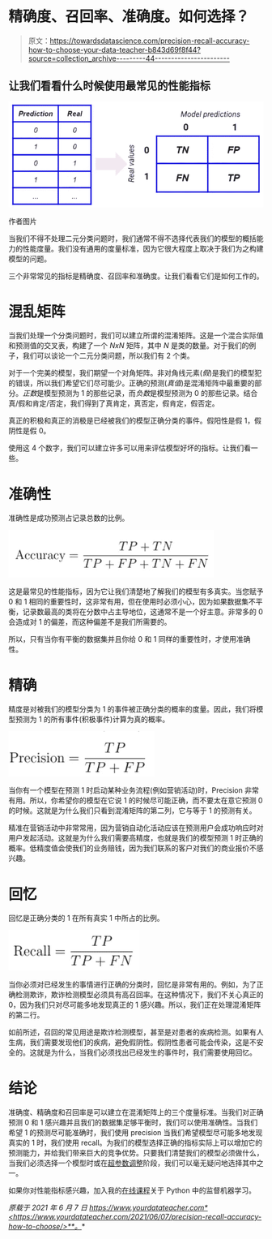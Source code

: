 # 精确度、召回率、准确度。如何选择？

> 原文：<https://towardsdatascience.com/precision-recall-accuracy-how-to-choose-your-data-teacher-b843d69f8f44?source=collection_archive---------44----------------------->

## 让我们看看什么时候使用最常见的性能指标

![](img/0d9ec3f7bf116e6bd6eddc78db8d8d93.png)

作者图片

当我们不得不处理二元分类问题时，我们通常不得不选择代表我们的模型的概括能力的性能度量。我们没有通用的度量标准，因为它很大程度上取决于我们为之构建模型的问题。

三个非常常见的指标是精确度、召回率和准确度。让我们看看它们是如何工作的。

# 混乱矩阵

当我们处理一个分类问题时，我们可以建立所谓的混淆矩阵。这是一个混合实际值和预测值的交叉表，构建了一个 *NxN* 矩阵，其中 *N* 是类的数量。对于我们的例子，我们可以谈论一个二元分类问题，所以我们有 2 个类。

对于一个完美的模型，我们期望一个对角矩阵。非对角线元素(*假*)是我们的模型犯的错误，所以我们希望它们尽可能少。正确的预测(*真值*)是混淆矩阵中最重要的部分。*正数*是模型预测为 1 的那些记录，而*负数*是模型预测为 0 的那些记录。结合真/假和肯定/否定，我们得到了真肯定，真否定，假肯定，假否定。

真正的积极和真正的消极是已经被我们的模型正确分类的事件。假阳性是假 1，假阴性是假 0。

使用这 4 个数字，我们可以建立许多可以用来评估模型好坏的指标。让我们看一些。

# 准确性

准确性是成功预测占记录总数的比例。

![](img/a68ba3629333731060b76d47e4c9a858.png)

这是最常见的性能指标，因为它让我们清楚地了解我们的模型有多真实。当您赋予 0 和 1 相同的重要性时，这非常有用，但在使用时必须小心，因为如果数据集不平衡，记录数最高的类将在分数中占主导地位，这通常不是一个好主意。非常多的 0 会造成对 1 的偏差，而这种偏差不是我们所需要的。

所以，只有当你有平衡的数据集并且你给 0 和 1 同样的重要性时，才使用准确性。

# 精确

精度是对被我们的模型分类为 1 的事件被正确分类的概率的度量。因此，我们将模型预测为 1 的所有事件(积极事件)计算为真的概率。

![](img/b281073c26ce4532f6c2621b33d407ac.png)

当你有一个模型在预测 1 时启动某种业务流程(例如营销活动)时，Precision 非常有用。所以，你希望你的模型在它说 1 的时候尽可能正确，而不要太在意它预测 0 的时候。这就是为什么我们只看到混淆矩阵的第二列，它与等于 1 的预测有关。

精准在营销活动中非常常用，因为营销自动化活动应该在预测用户会成功响应时对用户发起活动。这就是为什么我们需要高精度，也就是我们的模型预测 1 时正确的概率。低精度值会使我们的业务赔钱，因为我们联系的客户对我们的商业报价不感兴趣。

# 回忆

回忆是正确分类的 1 在所有真实 1 中所占的比例。

![](img/968420b18abc18dd6ac492d14daaface.png)

当你必须对已经发生的事情进行正确的分类时，回忆是非常有用的。例如，为了正确检测欺诈，欺诈检测模型必须具有高召回率。在这种情况下，我们不关心真正的 0，因为我们只对尽可能多地发现真正的 1 感兴趣。所以，我们正在处理混淆矩阵的第二行。

如前所述，召回的常见用途是欺诈检测模型，甚至是对患者的疾病检测。如果有人生病，我们需要发现他们的疾病，避免假阴性。假阴性患者可能会传染，这是不安全的。这就是为什么，当我们必须找出已经发生的事件时，我们需要使用回忆。

# 结论

准确度、精确度和召回率是可以建立在混淆矩阵上的三个度量标准。当我们对正确预测 0 和 1 感兴趣并且我们的数据集足够平衡时，我们可以使用准确性。当我们希望 1 的预测尽可能准确时，我们使用 precision 当我们希望模型尽可能多地发现真实的 1 时，我们使用 recall。为我们的模型选择正确的指标实际上可以增加它的预测能力，并给我们带来巨大的竞争优势。只要我们清楚我们的模型必须做什么，当我们必须选择一个模型时或在[超参数调整](https://www.yourdatateacher.com/2021/05/19/hyperparameter-tuning-grid-search-and-random-search/)阶段，我们可以毫无疑问地选择其中之一。

如果你对性能指标感兴趣，加入我的[在线课程](https://yourdatateacher.teachable.com/p/supervised-machine-learning-with-python)关于 Python 中的监督机器学习。

*原载于 2021 年 6 月 7 日 https://www.yourdatateacher.com*<https://www.yourdatateacher.com/2021/06/07/precision-recall-accuracy-how-to-choose/>**。**